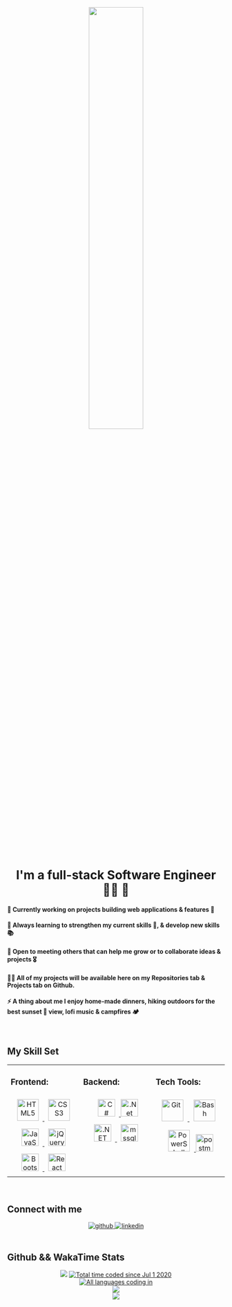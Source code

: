 <div align="center">
<img src="https://rishavanand.github.io/static/images/greetings.gif" align="center" style="width: 50%" />
</div>    

# <div align="center">I'm a full-stack Software Engineer 👨‍💻 🚀</div>  
 
#### 🧰 Currently working on projects building web applications & features 💫
#### 🌱 Always learning to strengthen my current skills 💾, & develop new skills 📚
#### 🤝 Open to meeting others that can help me grow or to collaborate ideas & projects 🎖️
#### 👨‍💻 All of my projects will be available here on my Repositories tab & Projects tab on Github.
#### ⚡ A thing about me I enjoy home-made dinners, hiking outdoors for the best sunset 🌄 view, lofi music & campfires 🏕️

<br/>  

## My Skill Set  
<table><tr><td valign="top" width="33%">
 
### Frontend: 
<div align="center"> 
  <a href="https://en.wikipedia.org/wiki/HTML5" target="_blank">
    <img style="margin: 9px" src="https://profilinator.rishav.dev/skills-assets/html5-original-wordmark.svg" alt="HTML5" height="50" />
  </a>  
  <a href="https://www.w3schools.com/css/" target="_blank">
    <img style="margin: 9px" src="https://profilinator.rishav.dev/skills-assets/css3-original-wordmark.svg" alt="CSS3" height="50" />
  </a>  
  <a href="https://www.javascript.com/" target="_blank">
    <img style="margin: 9px" src="https://profilinator.rishav.dev/skills-assets/javascript-original.svg" alt="JavaScript" height="40" />
  </a>  
  <a href="https://jquery.com/" target="_blank">
    <img style="margin: 9px" src="https://profilinator.rishav.dev/skills-assets/jquery.png" alt="jQuery" height="40" />
  </a>  
  <a href="https://getbootstrap.com/docs/3.4/javascript/" target="_blank">
    <img style="margin: 9px" src="https://profilinator.rishav.dev/skills-assets/bootstrap-plain.svg" alt="Bootstrap" height="40" />
  </a>  
  <a href="https://reactjs.org/" target="_blank">
    <img style="margin: 9px" src="https://profilinator.rishav.dev/skills-assets/react-original-wordmark.svg" alt="React" height="40" /> 
  </a>  
</div>
</td><td valign="top" width="33%">
 
### Backend:
<div align="center">  
  <a href="https://docs.microsoft.com/en-us/dotnet/csharp/" target="_blank">
    <img style="margin: 9px" src="https://profilinator.rishav.dev/skills-assets/csharp-original.svg" alt="C#" height="40" />
  </a>  
  <a href="https://dotnet.microsoft.com/download" target="_blank">
    <img style="margin: 9px, margin-bottom: 0px"" src="https://profilinator.rishav.dev/skills-assets/dotnetcore.png" alt=".Net Core" height="40" />
  </a>  
  <a href="https://dotnet.microsoft.com/download/dotnet-framework" target="_blank">
    <img style="margin: 9px" src="https://profilinator.rishav.dev/skills-assets/dot-net-original-wordmark.svg" alt=".NET" height="40" />
  </a>  
  <a href="https://www.microsoft.com/en-us/sql-server" target="_blank" rel="noreferrer">
    <img style="margin: 9px" src="https://www.svgrepo.com/show/303229/microsoft-sql-server-logo.svg" alt="mssql" height="40"/>  
  </a>  
</div>
 </td><td valign="top" width="33%">
 
### Tech Tools:  
<div align="center">  
  <a href="https://github.com/" target="_blank"><img style="margin: 10px" src="https://profilinator.rishav.dev/skills-assets/git-scm-icon.svg" alt="Git" height="50" />
  <a href="https://www.gnu.org/software/bash/" target="_blank"><img style="margin: 10px" src="https://profilinator.rishav.dev/skills-assets/gnu_bash-icon.svg" alt="Bash" height="50" /> 
  <a href="https://docs.microsoft.com/en-us/powershell/" target="_blank"><img style="margin: 10px" src="https://profilinator.rishav.dev/skills-assets/powershell.png" alt="PowerShell" height="50" />
  <a href="https://postman.com" target="_blank" rel="noreferrer"> <img src="https://www.vectorlogo.zone/logos/getpostman/getpostman-icon.svg" alt="postman" width="40" height="40"/>
</div>

</td></tr></table>  
<br/>  

## Connect with me  
<div align="center">
  <a href="https://github.com/JxTorres003" target="_blank">
    <img src=https://img.shields.io/badge/github-%2324292e.svg?&style=for-the-badge&logo=github&logoColor=white alt=github style="margin-bottom: 5px;" />
  </a>
  <a href="https://linkedin.com/in/jt036" target="_blank">
    <img src=https://img.shields.io/badge/linkedin-%231E77B5.svg?&style=for-the-badge&logo=linkedin&logoColor=white alt=linkedin style="margin-bottom: 5px;" />
  </a>  
</div>    

<br/>  

## Github && WakaTime Stats  
<div align="center">
  <img src="https://komarev.com/ghpvc/?username=JxTorres003&&style=flat-square" />
  <a href="https://wakatime.com/@aa8a1d84-7093-434e-b5c0-0e1a0b8be2e4">
    <img src="https://wakatime.com/badge/user/aa8a1d84-7093-434e-b5c0-0e1a0b8be2e4.svg" alt="Total time coded since Jul 1 2020" />
  </a>
   <br/> 
   <a href="https://github.com/anuraghazra/github-readme-stats">
    <img src="https://github-readme-stats.vercel.app/api/top-langs/?username=JxTorres003" alt="All languages coding in" />
  </a>
      <br/> 
  <img src="https://github-readme-stats.vercel.app/api/wakatime?username=@@Jtorres&compact=True"/>
  <br/>  
  <img src="https://github-readme-stats.vercel.app/api?username=JxTorres003&show_icons=true&count_private=true&hide_border=true"/>
 
</div>  


